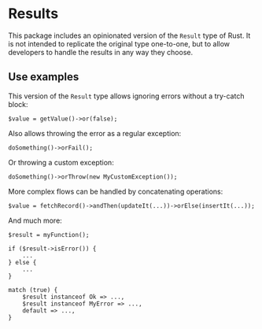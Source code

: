 Results
=======

This package includes an opinionated version of the `Result` type of Rust. It is 
not intended to replicate the original type one-to-one, but to allow developers 
to handle the results in any way they choose.

Use examples
------------

This version of the `Result` type allows ignoring errors without a try-catch 
block:

```
$value = getValue()->or(false);
```

Also allows throwing the error as a regular exception:

```
doSomething()->orFail();
```

Or throwing a custom exception:

```
doSomething()->orThrow(new MyCustomException());
```

More complex flows can be handled by concatenating operations:

```
$value = fetchRecord()->andThen(updateIt(...))->orElse(insertIt(...));
```

And much more:

```
$result = myFunction();

if ($result->isError()) {
    ...
} else {
    ...
}

match (true) {
    $result instanceof Ok => ...,
    $result instanceof MyError => ...,
    default => ...,
}
```
